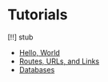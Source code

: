 # Tutorials

[!!] stub

- [Hello, World](tutorials.helloworld)
- [Routes, URLs, and Links](tutorials.urls)
- [Databases](tutorials.databases)
